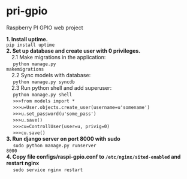# pri-gpio
Raspberry PI GPIO web project

<b>1. Install uptime.</b></br>
<code>pip install uptime</code></br>
<b>2. Set up database and create user with 0 privileges.</b></br>
&emsp;2.1 Make migrations in the application:</br>
 &emsp; <code>python manage.py makemigrations</code></br>
&emsp;2.2 Sync models with database:</br>
 &emsp; <code>python manage.py syncdb</code></br>
&emsp;2.3 Run python shell and add superuser:</br>
 &emsp; <code>python manage.py shell</code></br>
 &emsp; <code>>>>from models import *</code></br>
 &emsp; <code>>>>u=User.objects.create_user(username=u'somename')</code></br>
 &emsp; <code>>>>u.set_password(u'some_pass')</code></br>
 &emsp; <code>>>>u.save()</code></br>
 &emsp; <code>>>>cu=ControllUser(user=u, privig=0)</code></br>
&emsp; <code>>>>cu.save()</code></br>
<b>3. Run django server on port 8000 with sudo</b></br>
 &emsp; <code>sudo python manage.py runserver 8000</code></br>
<b>4. Сopy file configs/raspi-gpio.conf to <code>/etc/nginx/sited-enabled</code> and restart nginx</b></br>
 &emsp; <code>sudo service nginx restart</code></br>
